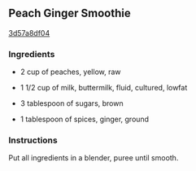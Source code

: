 ## Peach Ginger Smoothie

[3d57a8df04](http://www.food.com/recipe/peach-ginger-smoothie-453938)

### Ingredients

 - 2 cup of peaches, yellow, raw

 - 1 1/2 cup of milk, buttermilk, fluid, cultured, lowfat

 - 3 tablespoon of sugars, brown

 - 1 tablespoon of spices, ginger, ground

### Instructions

Put all ingredients in a blender, puree until smooth.